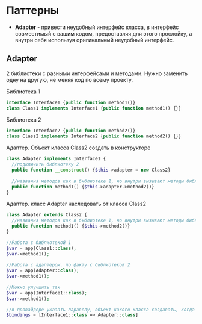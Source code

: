 # Паттерны

- **Adapter** - привести неудобный интерфейс класса, в интерфейс совместимый с вашим кодом, предоставляя для этого прослойку, а внутри себя используя оригинальный неудобный интерфейс.


## Adapter

2 библиотеки с разными интерфейсами и методами. Нужно заменить одну на другую, не меняя код по всему проекту.

Библиотека 1

```php
interface Interface1 {public function method1()}
class Class1 implements Interface1 {public function method1() {}}
```

Библиотека 2

```php
interface Interface2 {public function method2()}
class Class2 implements Interface2 {public function method2() {}}
```

Адаптер. Объект класса Class2 создать в конструкторе

```php
class Adapter implements Interface1 {
  //подключить библиотеку 2
  public function __construct() {$this->adapter = new Class2}
  
  //названия методов как в библиотеке 1, но внутри вызывают методы библиотеки 2
  public function method1() {$this->adapter->method2()}
}
```

Адаптер. класс Adapter наследовать от класса Class2

```php
class Adapter extends Class2 {
  //названия методов как в библиотеке 1, но внутри вызывают методы библиотеки 2
  public function method1() {$this->method2()}
}
```

```php
//Работа с библиотекой 1
$var = app(Class1::class);
$var->method1();
	
//Работа с адаптером. по факту с библиотекой 2
$var = app(Adapter::class);
$var->method1();
	
//Можно улучшить так
$var = app(Interface1::class);
$var->method1();

//в провайдере указать ларавелу, объект какого класса создавать, когда идет обращение к интерфейсу
$bindings = [Interface1::class => Adapter::class]
```